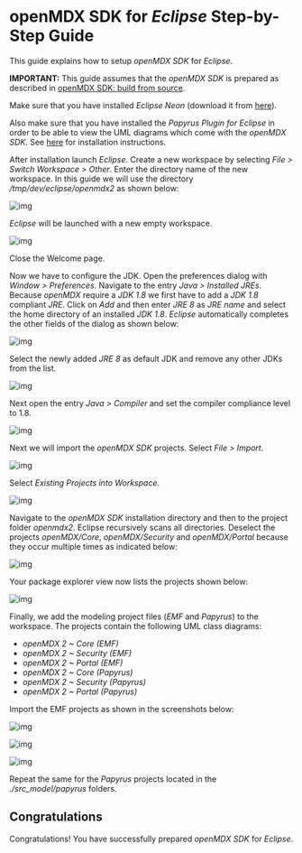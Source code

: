 # openMDX SDK for _Eclipse_ Step-by-Step Guide #

This guide explains how to setup _openMDX SDK_ for _Eclipse_.

__IMPORTANT:__ This guide assumes that the _openMDX SDK_ is prepared as described in [openMDX SDK: build from source](./BuildFromSource.md).

Make sure that you have installed _Eclipse Neon_ (download it from [here](http://www.eclipse.org/downloads/packages/release/Neon/1.RC3/)).

Also make sure that you have installed the _Papyrus Plugin for Eclipse_ in order to be able to view the UML diagrams which come with the _openMDX SDK_. See [here](http://www.eclipse.org/papyrus/updates/) for installation instructions.  

After installation launch _Eclipse_. Create a new workspace by selecting _File > Switch Workspace > Other_. Enter the directory name of the new workspace. In this guide we will use the directory _/tmp/dev/eclipse/openmdx2_ as shown below:

![img](files/StepByStepEclipse/StepByStepEclipse.pic010.png)

_Eclipse_ will be launched with a new empty workspace.

![img](files/StepByStepEclipse/StepByStepEclipse.pic020.png)

Close the Welcome page. 

Now we have to configure the JDK. Open the preferences dialog with _Window > Preferences_. Navigate to the entry _Java > Installed JREs_. Because _openMDX_ require a _JDK 1.8_ we first have to add a _JDK 1.8_ compliant _JRE_. Click on _Add_ and then enter _JRE 8_ as _JRE name_ and select the home directory of an installed _JDK 1.8_. _Eclipse_ automatically completes the other fields of the dialog as shown below:

![img](files/StepByStepEclipse/StepByStepEclipse.pic030.png)

Select the newly added _JRE 8_ as default JDK and remove any other JDKs from the list.

![img](files/StepByStepEclipse/StepByStepEclipse.pic040.png)

Next open the entry _Java > Compiler_ and set the compiler compliance level to 1.8.

![img](files/StepByStepEclipse/StepByStepEclipse.pic045.png)

Next we will import the _openMDX SDK_ projects. Select _File > Import_.

![img](files/StepByStepEclipse/StepByStepEclipse.pic050.png)

Select _Existing Projects into Workspace_.

![img](files/StepByStepEclipse/StepByStepEclipse.pic060.png)

Navigate to the _openMDX SDK_ installation directory and then to the project folder _openmdx2_. Eclipse recursively scans all directories. Deselect the projects _openMDX/Core_, _openMDX/Security_ and _openMDX/Portal_ because they occur multiple times as indicated below:

![img](files/StepByStepEclipse/StepByStepEclipse.pic080.png)

Your package explorer view now lists the projects shown below:

![img](files/StepByStepEclipse/StepByStepEclipse.pic090.png)

Finally, we add the modeling project files (_EMF_ and _Papyrus_) to the workspace. The projects contain the following UML class diagrams:

* _openMDX 2 ~ Core (EMF)_
* _openMDX 2 ~ Security (EMF)_  
* _openMDX 2 ~ Portal (EMF)_
* _openMDX 2 ~ Core (Papyrus)_
* _openMDX 2 ~ Security (Papyrus)_  
* _openMDX 2 ~ Portal (Papyrus)_
 
Import the EMF projects as shown in the screenshots below:

![img](files/StepByStepEclipse/StepByStepEclipse.pic121.png)

![img](files/StepByStepEclipse/StepByStepEclipse.pic122.png)

![img](files/StepByStepEclipse/StepByStepEclipse.pic123.png)

Repeat the same for the _Papyrus_ projects located in the _./src_model/papyrus_ folders.

## Congratulations ##
Congratulations! You have successfully prepared _openMDX SDK_ for _Eclipse_.